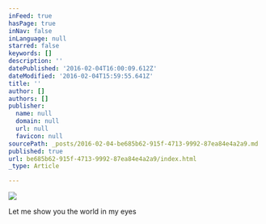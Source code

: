```yaml
---
inFeed: true
hasPage: true
inNav: false
inLanguage: null
starred: false
keywords: []
description: ''
datePublished: '2016-02-04T16:00:09.612Z'
dateModified: '2016-02-04T15:59:55.641Z'
title: ''
author: []
authors: []
publisher:
  name: null
  domain: null
  url: null
  favicon: null
sourcePath: _posts/2016-02-04-be685b62-915f-4713-9992-87ea84e4a2a9.md
published: true
url: be685b62-915f-4713-9992-87ea84e4a2a9/index.html
_type: Article

---
```

![](https://the-grid-user-content.s3-us-west-2.amazonaws.com/182b9b41-b03d-4717-8b22-a2428b082e8a.jpg)

Let me show you the world in my eyes